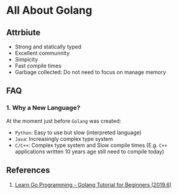 # All About Golang

## Attrbiute

+ Strong and statically typed
+ Excellent communnity
+ Simpicity
+ Fast compile times
+ Garbage collected: Do not need to focus on manage memory

## FAQ

### 1. Why a New Language?

At the moment just before `Golang` was created:

+ `Python`: Easy to use but slow (interpreted language)
+ `Java`: Increasingly complex type system
+ `C/C++`: Complex type system and Slow compile times (E.g. `C++` applications written 10 years age still need to compile today)

## References

1. [Learn Go Programming - Golang Tutorial for Beginners (2019.6)](https://youtu.be/YS4e4q9oBaU)
